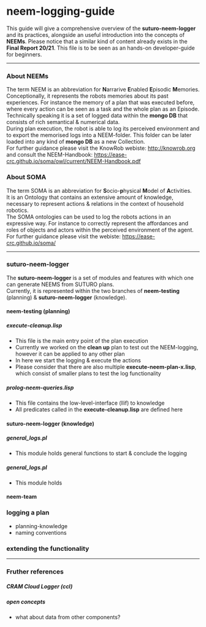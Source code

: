 # neem-logging-guide
This guide will give a comprehensive overview of the **suturo-neem-logger** and its practices, alongside an useful introduction into the concepts of **NEEMs**.
Please notice that a similar kind of content already exists in the **Final Report 20/21**. This file is to be seen as an hands-on developer-guide for beginners.  

-----------------

### About NEEMs
The term NEEM is an abbreviation for **N**arrarive **E**nabled **E**pisodic **M**emories. 
<br>
Conceptionally, it represents the robots memories about its past experiences. 
For instance the memory of a plan that was executed before, where every action can be seen as a task and the whole plan as an Episode.
<br>
Technically speaking it is a set of logged data within the **mongo DB** that consists of rich semantical & numerical data.
<br>
During plan execution, the robot is able to log its perceived environment and to export the memorised logs into a NEEM-folder. This folder can be later loaded into any kind of **mongo DB** as a new Collection.
<br>
For further guidance please visit the KnowRob webiste: http://knowrob.org and consult the NEEM-Handbook:  https://ease-crc.github.io/soma/owl/current/NEEM-Handbook.pdf

### About SOMA

The term SOMA is an abbreviation for  **S**ocio-**p**hysical **M**odel of **A**ctivities. 
<br>
It is an Ontology that contains an extensive amount of knowledge, necessary to represent actions & relations in the context of household robotics.
<br>
The SOMA ontologies can be used to log the robots actions in an expressive way. For instance to correctly represent the affordances and roles of objects and actors within the perceived environment of the agent.
<br>
For further guidance please visit the webiste:
https://ease-crc.github.io/soma/

-----------------

### suturo-neem-logger

The **suturo-neem-logger** is a set of modules and features with which one can generate NEEMS from SUTURO plans.
<br>
Currently, it is represented within the two branches of **neem-testing** (planning) & **suturo-neem-logger** (knowledge). 

#### neem-testing (planning)
##### execute-cleanup.lisp
- This file is the main entry point of the plan execution
- Currently we worked on the **clean up** plan to test out the NEEM-logging, however it can be applied to any other plan
- In here we start the logging & execute the actions 
- Please consider that there are also multiple **execute-neem-plan-x.lisp**, which consist of smaller plans to test the log functionality

##### prolog-neem-queries.lisp
- This file contains the low-level-interface (llif) to knowledge
- All predicates called in the **execute-cleanup.lisp** are defined here

#### suturo-neem-logger (knowledge)

##### general_logs.pl
- This module holds general functions to start & conclude the logging

##### general_logs.pl
- This module holds

#### neem-team

### logging a plan

- planning-knowledge
- naming conventions

### extending the functionality
-----------------



### Fruther references
##### CRAM Cloud Logger (ccl)
##### open concepts
- what about data from other components?

<!-- ![logging format](images/logging_format.png)-->
<!--! [soma](images/SOMA.png)-->